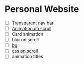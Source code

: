 # Personal Website

- [ ] Transparent nav bar
- [ ] [Animation on scroll](https://css-tricks.com/books/greatest-css-tricks/scroll-animation/)
- [ ] Card animation
- [ ] blur on scroll
- [ ] [bg](https://codepen.io/MarcoGuglielmelli/pen/lLCxy)
- [ ] [css on scroll ](https://coolcssanimation.com/how-to-trigger-a-css-animation-on-scroll/)
- [ ] animation titles
